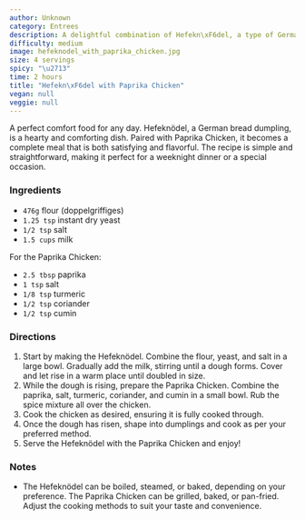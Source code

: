 ```yaml
---
author: Unknown
category: Entrees
description: A delightful combination of Hefekn\xF6del, a type of German bread dumpling, served with flavorful Paprika Chicken."
difficulty: medium
image: hefeknodel_with_paprika_chicken.jpg
size: 4 servings
spicy: "\u2713"
time: 2 hours
title: "Hefekn\xF6del with Paprika Chicken"
vegan: null
veggie: null
---
```


A perfect comfort food for any day. Hefeknödel, a German bread dumpling, is a hearty and comforting dish. Paired with Paprika Chicken, it becomes a complete meal that is both satisfying and flavorful. The recipe is simple and straightforward, making it perfect for a weeknight dinner or a special occasion.

### Ingredients

* `476g` flour (doppelgriffiges)
* `1.25 tsp` instant dry yeast
* `1/2 tsp` salt
* `1.5 cups` milk

For the Paprika Chicken:

* `2.5 tbsp` paprika
* `1 tsp` salt
* `1/8 tsp` turmeric
* `1/2 tsp` coriander
* `1/2 tsp` cumin

### Directions

1. Start by making the Hefeknödel. Combine the flour, yeast, and salt in a large bowl. Gradually add the milk, stirring until a dough forms. Cover and let rise in a warm place until doubled in size.
2. While the dough is rising, prepare the Paprika Chicken. Combine the paprika, salt, turmeric, coriander, and cumin in a small bowl. Rub the spice mixture all over the chicken.
3. Cook the chicken as desired, ensuring it is fully cooked through.
4. Once the dough has risen, shape into dumplings and cook as per your preferred method.
5. Serve the Hefeknödel with the Paprika Chicken and enjoy!

### Notes

- The Hefeknödel can be boiled, steamed, or baked, depending on your preference. The Paprika Chicken can be grilled, baked, or pan-fried. Adjust the cooking methods to suit your taste and convenience.